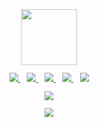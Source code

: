
<div id="header" align="center">
  <img src="https://media.giphy.com/media/fwWN1z5x11VaLEqMdD/giphy.gif" width="100"/>
</div>




<p align='center'>
<a href="">
  <img src="https://img.shields.io/badge/twitter-%231DA1F2.svg?&style=for-the-badge&logo=twitter&logoColor=white" />
</a>&nbsp;&nbsp;
<a href="https://www.linkedin.com/in/riya-tyagi-5b42a313a">
  <img src="https://img.shields.io/badge/linkedin-%230077B5.svg?&style=for-the-badge&logo=linkedin&logoColor=white" />
</a>&nbsp;&nbsp;
<a href="https://medium.com/@tyagi.riyaa2022">
  <img src="https://img.shields.io/badge/medium-%2312100E.svg?&style=for-the-badge&logo=medium&logoColor=white" />
</a>&nbsp;&nbsp;
<a href="mailto:tyagi.riyaa2022@gmail.com">
  <img src="https://img.shields.io/badge/email me-%23D14836.svg?&style=for-the-badge&logo=gmail&logoColor=white" />
</a>&nbsp;&nbsp;
<img src="https://gpvc.arturio.dev/riyatyagi99" />
</p>




<p align='center'><a href="https://github.com/riyatyagi99">
  <img align="center" src="https://github-readme-stats.vercel.app/api/top-langs/?username=ravishankarsingh1996&theme=dark&hide_langs_below=1" />
</a></p>


<p align='center'>
<img src="https://github-readme-stats.vercel.app/api?username=riyatyagi99&show_icons=true&title_color=ffffff&icon_color=bb2acf&text_color=daf7dc&bg_color=191919">
  </p>
